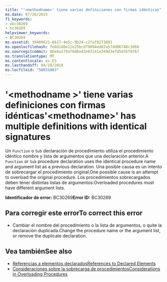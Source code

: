 ```yaml
---
title: "'<methodname>' tiene varias definiciones con firmas idénticas"
ms.date: 07/20/2015
f1_keywords:
- vbc30269
- bc30269
helpviewer_keywords:
- BC30269
ms.assetid: 39489621-6617-4e5c-9b24-c2faf8273891
ms.openlocfilehash: fe8d1d8e11e25bcd79894ed82a57dd06748c3d68
ms.sourcegitcommit: 0be8a279af6d8a43e03141e349d3efd5d35f8767
ms.translationtype: MT
ms.contentlocale: es-ES
ms.lasthandoff: 04/18/2019
ms.locfileid: "58831883"
---
```

# <a name="methodname-has-multiple-definitions-with-identical-signatures"></a><span data-ttu-id="ce402-102">'\<methodname >' tiene varias definiciones con firmas idénticas</span><span class="sxs-lookup"><span data-stu-id="ce402-102">'\<methodname>' has multiple definitions with identical signatures</span></span>
<span data-ttu-id="ce402-103">Un `Function` o `Sub` declaración de procedimiento utiliza el procedimiento idéntico nombre y lista de argumentos que una declaración anterior.</span><span class="sxs-lookup"><span data-stu-id="ce402-103">A `Function` or `Sub` procedure declaration uses the identical procedure name and argument list as a previous declaration.</span></span> <span data-ttu-id="ce402-104">Una posible causa es un intento de sobrecargar el procedimiento original.</span><span class="sxs-lookup"><span data-stu-id="ce402-104">One possible cause is an attempt to overload the original procedure.</span></span> <span data-ttu-id="ce402-105">Los procedimientos sobrecargados deben tener distintas listas de argumentos.</span><span class="sxs-lookup"><span data-stu-id="ce402-105">Overloaded procedures must have different argument lists.</span></span>  
  
 <span data-ttu-id="ce402-106">**Identificador de error:** BC30269</span><span class="sxs-lookup"><span data-stu-id="ce402-106">**Error ID:** BC30269</span></span>  
  
## <a name="to-correct-this-error"></a><span data-ttu-id="ce402-107">Para corregir este error</span><span class="sxs-lookup"><span data-stu-id="ce402-107">To correct this error</span></span>  
  
-   <span data-ttu-id="ce402-108">Cambiar el nombre del procedimiento o la lista de argumentos, o quite la declaración duplicada.</span><span class="sxs-lookup"><span data-stu-id="ce402-108">Change the procedure name or the argument list, or remove the duplicate declaration.</span></span>  
  
## <a name="see-also"></a><span data-ttu-id="ce402-109">Vea también</span><span class="sxs-lookup"><span data-stu-id="ce402-109">See also</span></span>

- [<span data-ttu-id="ce402-110">Referencias a elementos declarados</span><span class="sxs-lookup"><span data-stu-id="ce402-110">References to Declared Elements</span></span>](../../../visual-basic/programming-guide/language-features/declared-elements/references-to-declared-elements.md)
- [<span data-ttu-id="ce402-111">Consideraciones sobre la sobrecarga de procedimientos</span><span class="sxs-lookup"><span data-stu-id="ce402-111">Considerations in Overloading Procedures</span></span>](../../../visual-basic/programming-guide/language-features/procedures/considerations-in-overloading-procedures.md)
